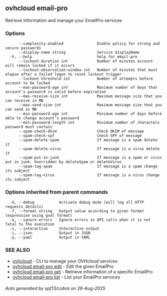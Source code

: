 ## ovhcloud email-pro

Retrieve information and manage your EmailPro services

### Options

```
      --complexity-enabled               Enable policy for strong and secure passwords
      --display-name string              Service displayName
  -h, --help                             help for email-pro
      --lockout-duration int             Number of minutes account will remain locked if it occurs
      --lockout-observation-window int   Number of minutes that must elapse after a failed logon to reset lockout trigger
      --lockout-threshold int            Number of attempts before account to be locked
      --max-password-age int             Maximum number of days that account's password is valid before expiration
      --max-receive-size int             Maximum message size that you can receive in MB
      --max-send-size int                Maximum message size that you can send in MB
      --min-password-age int             Minimum number of days before able to change account's password
      --min-password-length int          Minimum number of characters password must contain
      --spam-check-dkim                  Check DKIM of message
      --spam-check-spf                   Check SPF of message
      --spam-delete-spam                 If message is a spam delete it
      --spam-delete-virus                If message is a virus delete it
      --spam-put-in-junk                 If message is a spam or virus put in junk. Overridden by deleteSpam or deleteVirus
      --spam-tag-spam                    If message is a spam change its subject
      --spam-tag-virus                   If message is a virus change its subject
```

### Options inherited from parent commands

```
  -d, --debug           Activate debug mode (will log all HTTP requests details)
  -f, --format string   Output value according to given format (expression using gval format)
  -e, --ignore-errors   Ignore errors in API calls when it is not fatal to the execution
  -i, --interactive     Interactive output
  -j, --json            Output in JSON
  -y, --yaml            Output in YAML
```

### SEE ALSO

* [ovhcloud](ovhcloud.md)	 - CLI to manage your OVHcloud services
* [ovhcloud email-pro edit](ovhcloud_email-pro_edit.md)	 - Edit the given EmailPro
* [ovhcloud email-pro get](ovhcloud_email-pro_get.md)	 - Retrieve information of a specific EmailPro
* [ovhcloud email-pro list](ovhcloud_email-pro_list.md)	 - List your EmailPro services

###### Auto generated by spf13/cobra on 26-Aug-2025
